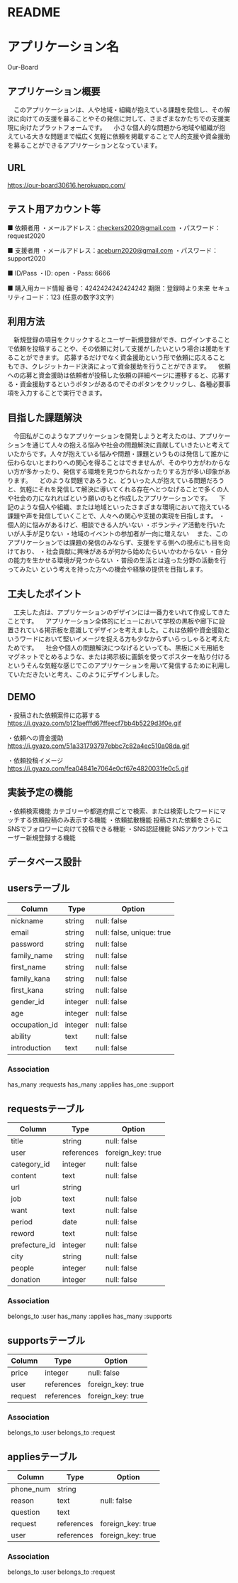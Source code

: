 # README

# アプリケーション名
Our-Board

## アプリケーション概要

　このアプリケーションは、人や地域・組織が抱えている課題を発信し、その解決に向けての支援を募ることやその発信に対して、さまざまなかたちでの支援実現に向けたプラットフォームです。
　小さな個人的な問題から地域や組織が抱えている大きな問題まで幅広く気軽に依頼を掲載することで人的支援や資金援助を募ることができるアプリケーションとなっています。


## URL
https://our-board30616.herokuapp.com/


## テスト用アカウント等
■ 依頼者用
・メールアドレス：checkers2020@gmail.com
・パスワード：request2020

■ 支援者用
・メールアドレス：aceburn2020@gmail.com
・パスワード：support2020

■ ID/Pass
・ID: open
・Pass: 6666

■ 購入用カード情報
番号：4242424242424242
期限：登録時より未来
セキュリティコード：123 (任意の数字3文字)


## 利用方法

　新規登録の項目をクリックするとユーザー新規登録ができ、ログインすることで依頼を投稿することや、その依頼に対して支援がしたいという場合は援助をすることができます。
応募するだけでなく資金援助という形で依頼に応えることもでき、クレジットカード決済によって資金援助を行うことができます。
　依頼への応募と資金援助は依頼者が投稿した依頼の詳細ページに遷移すると、応募する・資金援助するというボタンがあるのでそのボタンをクリックし、各種必要事項を入力することで実行できます。

## 目指した課題解決

　今回私がこのようなアプリケーションを開発しようと考えたのは、アプリケーションを通じて人々の抱える悩みや社会の問題解決に貢献していきたいと考えていたからです。人々が抱えている悩みや問題・課題というものは発信して誰かに伝わらないとまわりへの関心を得ることはできませんが、そのやり方がわからない方が多かったり、発信する環境を見つかられなかったりする方が多い印象があります。
　どのような問題であろうと、どういった人が抱えている問題だろうと、気軽にそれを発信して解決に導いてくれる存在へとつなげることで多くの人や社会の力になれればという願いのもと作成したアプリケーションです。
　下記のような個人や組織、または地域といったさまざまな環境において抱えている課題や声を発信していくことで、人々への関心や支援の実現を目指します。
・個人的に悩みがあるけど、相談できる人がいない
・ボランティア活動を行いたいが人手が足りない
・地域のイベントの参加者が一向に増えない
　また、このアプリケーションでは課題の発信のみならず、支援をする側への視点にも目を向けており、
・社会貢献に興味があるが何から始めたらいいかわからない
・自分の能力を生かせる環境が見つからない
・普段の生活とは違った分野の活動を行ってみたい
という考えを持った方への機会や経験の提供を目指します。


## 工夫したポイント

　工夫した点は、アプリケーションのデザインには一番力をいれて作成してきたことです。
　アプリケーション全体的にビューにおいて学校の黒板や廊下に設置されている掲示板を意識してデザインを考えました。これは依頼や資金援助というワードにおいて堅いイメージを捉える方も少なからずいらっしゃると考えたためです。
　社会や個人の問題解決につなげるといっても、黒板にメモ用紙をマグネットでとめるような、または掲示板に画鋲を使ってポスターを貼り付けるというそんな気軽な感じでこのアプリケーションを用いて発信するために利用していただきたいと考え、このようにデザインしました。


## DEMO
・投稿された依頼案件に応募する
https://i.gyazo.com/b121aefffd67ffeecf7bb4b5229d3f0e.gif

・依頼への資金援助
https://i.gyazo.com/51a331793797ebbc7c82a4ec510a08da.gif

・依頼投稿イメージ
https://i.gyazo.com/fea04841e7064e0cf67e4820031fe0c5.gif



## 実装予定の機能
・依頼検索機能
 カテゴリーや都道府県ごとで検索、または検索したワードにマッチする依頼投稿のみ表示する機能
・依頼拡散機能
 投稿された依頼をさらにSNSでフォロワーに向けて投稿できる機能
・SNS認証機能
 SNSアカウントでユーザー新規登録する機能

## データベース設計

## usersテーブル

| Column          | Type    | Option                    |
|-----------------|---------|---------------------------|
| nickname        | string  | null: false               |
| email           | string  | null: false, unique: true |
| password        | string  | null: false               |
| family_name     | string  | null: false               |
| first_name      | string  | null: false               |
| family_kana     | string  | null: false               |
| first_kana      | string  | null: false               |
| gender_id       | integer | null: false               |
| age             | integer | null: false               |
| occupation_id   | integer | null: false               |
| ability         | text    | null: false               |
| introduction    | text    | null: false               |

### Association

has_many :requests
has_many :applies
has_one :support


## requestsテーブル

| Column          | Type       | Option            |
|-----------------|------------|-------------------|
| title           | string     | null: false       |
| user            | references | foreign_key: true |
| category_id     | integer    | null: false       |
| content         | text       | null: false       |
| url             | string     |                   |
| job             | text       | null: false       |
| want            | text       | null: false       |
| period          | date       | null: false       |
| reword          | text       | null: false       |
| prefecture_id   | integer    | null: false       |
| city            | string     | null: false       |
| people          | integer    | null: false       |
| donation        | integer    | null: false       |

### Association

belongs_to :user
has_many :applies
has_many :supports


## supportsテーブル

| Column          | Type       | Option            |
|-----------------|------------|-------------------|
| price           | integer    | null: false       |
| user            | references | foreign_key: true |
| request         | references | foreign_key: true |

### Association

belongs_to :user
belongs_to :request


## appliesテーブル

| Column          | Type       | Option            |
|-----------------|------------|-------------------|
| phone_num       | string     |                   |
| reason          | text       | null: false       |
| question        | text       |                   |
| request         | references | foreign_key: true |
| user            | references | foreign_key: true |

### Association

belongs_to :user
belongs_to :request